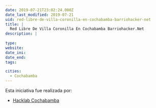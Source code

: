 ```yaml
---
date: 2019-07-21T23:02:24.000Z
date_last_modified: 2019-07-21
uid: red-libre-de-villa-coronilla-en-cochabamba-barriohacker-net
title: |
  Red Libre De Villa Coronilla En Cochabamba Barriohacker.Net
description: |
  
type: 
website: 
date_ini: 
date_end: 
tags:

cities: 
  - Cochabamba
---
```


Esta iniciativa fue realizada por:

- [Hacklab Cochabamba](/organizaciones/hacklab-cochabamba)
